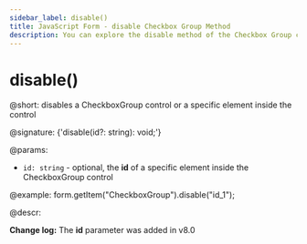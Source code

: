 ```yaml
---
sidebar_label: disable()
title: JavaScript Form - disable Checkbox Group Method 
description: You can explore the disable method of the Checkbox Group control of Form in the documentation of the DHTMLX JavaScript UI library. Browse developer guides and API reference, try out code examples and live demos, and download a free 30-day evaluation version of DHTMLX Suite 7.
---
```


# disable()

@short: disables a CheckboxGroup control or a specific element inside the control

@signature: {'disable(id?: string): void;'}

@params:
- `id: string` - optional, the **id** of a specific element inside the CheckboxGroup control

@example:
form.getItem("CheckboxGroup").disable("id_1");

@descr:

**Change log:** The **id** parameter was added in v8.0